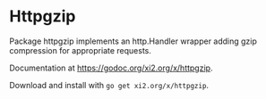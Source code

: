 # Httpgzip

Package httpgzip implements an http.Handler wrapper adding gzip compression
for appropriate requests.

Documentation at <https://godoc.org/xi2.org/x/httpgzip>.

Download and install with `go get xi2.org/x/httpgzip`.
